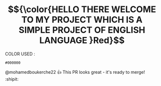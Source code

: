 # $${\color{HELLO THERE WELCOME TO MY PROJECT WHICH IS A SIMPLE PROJECT OF ENGLISH LANGUAGE }Red}$$
COLOR USED :

  `#000000`

@mohamedboukerche22 :+1: This PR looks great - it's ready to merge! :shipit:
